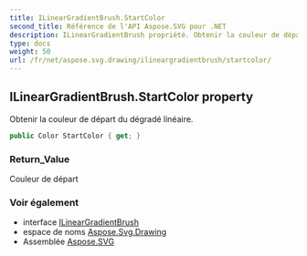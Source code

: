 ```yaml
---
title: ILinearGradientBrush.StartColor
second_title: Référence de l'API Aspose.SVG pour .NET
description: ILinearGradientBrush propriété. Obtenir la couleur de départ du dégradé linéaire.
type: docs
weight: 50
url: /fr/net/aspose.svg.drawing/ilineargradientbrush/startcolor/
---
```

## ILinearGradientBrush.StartColor property

Obtenir la couleur de départ du dégradé linéaire.

```csharp
public Color StartColor { get; }
```

### Return_Value

Couleur de départ

### Voir également

* interface [ILinearGradientBrush](../)
* espace de noms [Aspose.Svg.Drawing](../../ilineargradientbrush/)
* Assemblée [Aspose.SVG](../../../)


